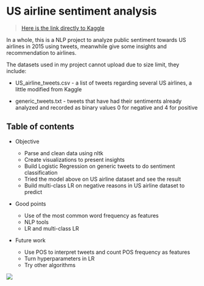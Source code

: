 # US airline sentiment analysis

> [Here is the link directly to Kaggle](https://www.kaggle.com/crowdflower/twitter-airline-sentiment)

In a whole, this is a NLP project to analyze public sentiment towards US airlines in 2015 using tweets, meanwhile give some insights and recommendation to airlines.

The datasets used in my project cannot upload due to size limit, they include:

* US_airline_tweets.csv - a list of tweets regarding several US airlines, a little modified from Kaggle

* generic_tweets.txt - tweets that have had their sentiments already analyzed and recorded as binary values 0 for negative and 4 for positive

## Table of contents

* Objective
  - Parse and clean data using nltk
  - Create visualizations to present insights
  - Build Logistic Regression on generic tweets to do sentiment classification
  - Tried the model above on US airline dataset and see the result
  - Build multi-class LR on negative reasons in US airline dataset to predict

* Good points
  - Use of the most common word frequency as features
  - NLP tools
  - LR and multi-class LR
  
* Future work
  - Use POS to interpret tweets and count POS frequency as features
  - Turn hyperparameters in LR
  - Try other algorithms

<img src='Image/1500-the-toppest-common-words.png'>
